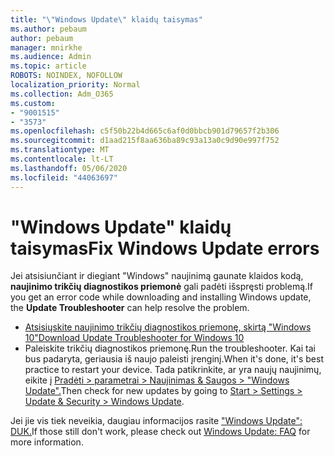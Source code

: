 ```yaml
---
title: "\"Windows Update\" klaidų taisymas"
ms.author: pebaum
author: pebaum
manager: mnirkhe
ms.audience: Admin
ms.topic: article
ROBOTS: NOINDEX, NOFOLLOW
localization_priority: Normal
ms.collection: Adm_O365
ms.custom:
- "9001515"
- "3573"
ms.openlocfilehash: c5f50b22b4d665c6af0d0bbcb901d79657f2b306
ms.sourcegitcommit: d1aad215f8aa636ba89c93a13a0c9d90e997f752
ms.translationtype: MT
ms.contentlocale: lt-LT
ms.lasthandoff: 05/06/2020
ms.locfileid: "44063697"
---
```

# <a name="fix-windows-update-errors"></a><span data-ttu-id="b6367-102">"Windows Update" klaidų taisymas</span><span class="sxs-lookup"><span data-stu-id="b6367-102">Fix Windows Update errors</span></span>

<span data-ttu-id="b6367-103">Jei atsisiunčiant ir diegiant "Windows" naujinimą gaunate klaidos kodą, **naujinimo trikčių diagnostikos priemonė** gali padėti išspręsti problemą.</span><span class="sxs-lookup"><span data-stu-id="b6367-103">If you get an error code while downloading and installing Windows update, the **Update Troubleshooter** can help resolve the problem.</span></span>

- [<span data-ttu-id="b6367-104">Atsisiųskite naujinimo trikčių diagnostikos priemonę, skirtą "Windows 10"</span><span class="sxs-lookup"><span data-stu-id="b6367-104">Download Update Troubleshooter for Windows 10</span></span>](https://support.microsoft.com/help/4027322/windows-update-troubleshooter)
- <span data-ttu-id="b6367-105">Paleiskite trikčių diagnostikos priemonę.</span><span class="sxs-lookup"><span data-stu-id="b6367-105">Run the troubleshooter.</span></span> <span data-ttu-id="b6367-106">Kai tai bus padaryta, geriausia iš naujo paleisti įrenginį.</span><span class="sxs-lookup"><span data-stu-id="b6367-106">When it's done, it's best practice to restart your device.</span></span> <span data-ttu-id="b6367-107">Tada patikrinkite, ar yra naujų naujinimų, eikite į [Pradėti > parametrai > Naujinimas & Saugos > "Windows Update".](ms-settings:windowsupdate)</span><span class="sxs-lookup"><span data-stu-id="b6367-107">Then check for new updates by going to [Start > Settings > Update & Security > Windows Update](ms-settings:windowsupdate).</span></span>

<span data-ttu-id="b6367-108">Jei jie vis tiek neveikia, daugiau informacijos rasite ["Windows Update": DUK.](https://support.microsoft.com/help/12373/windows-update-faq)</span><span class="sxs-lookup"><span data-stu-id="b6367-108">If those still don't work, please check out [Windows Update: FAQ](https://support.microsoft.com/help/12373/windows-update-faq) for more information.</span></span>
